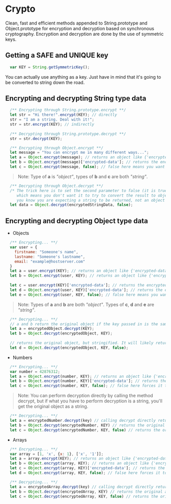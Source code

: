 # Crypto
Clean, fast and efficient methods appended to String.prototype and Object.prototype for encryption and decryption based on synchronous cryptography. Encryption and decryption are done by the use of symmetric keys.

## Getting a SAFE and UNIQUE key
```javascript
  var KEY = String.getSymmetricKey();
```
You can actually use anything as a key. Just have in mind that it's going to be converted to string down the road.

## Encrypting and decrypting String type data
```javascript
  /** Encrypting through String.prototype.encrypt **/
  let str = "Hi there!".encrypt(KEY); // directly
  str = "I am a string. Deal with it!";
  str = str.encrypt(KEY); // indirectly
  
  /** Decrypting through String.prototype.decrypt **/
  str = str.decrypt(KEY); 

  /** Encrypting through Object.encrypt **/
  let message = "You can encrypt me in many different ways...";
  let a = Object.encrypt(message); // returns an object like {'encrypted-data': 'encrypted string data here'} 
  let b = Object.encrypt(message)['encrypted-data']; // returns the encrypted string data
  let c = Object.encrypt(message, false); // false here means you want only the encrypted string data to be returned
```
> Note: Type of __a__ is _"object"_, types of __b__ and __c__ are both _"string"_.

```javascript
  /** Decrypting through Object.decrypt **/
  /* The trick here is to set the second parameter to false (it is true by default), 
     which means you don't want it to try to convert the result to object since 
     you know you are expecting a string to be returned, not an object type data. */
  let data = Object.decrypt(encryptedStringData, false);
```

## Encrypting and decrypting Object type data
* Objects
```javascript
  /** Encrypting... **/
  var user = {
    firstname: "Someone's name",
    lastname: "Someone's lastname",
    email: "example@hostserver.com"
  }
  let a = user.encrypt(KEY); // returns an object like {'encrypted-data': 'encrypted string data here'}
  let b = Object.encrypt(user, KEY); // returns an object like {'encrypted-data': 'encrypted string data here'}
  
  let c = user.encrypt(KEY)['encrypted-data']; // returns the encrypted string data straight forwardly
  let d = Object.encrypt(user, KEY)['encrypted-data']; // returns the encrypted string data straight forwardly
  let e = Object.encrypt(user, KEY, false); // false here means you want only the encrypted string data to be returned
```
> Note: Types of __a__ and __b__ are both _"object"_. Types of __c__, __d__ and __e__ are _"string"_.

```javascript
  /** Decrypting... **/
  // a and b return the original object if the key passed in is the same used when encrypting; otherwise, returns null.
  let a = encryptedObject.decrypt(KEY); 
  let b = Object.decrypt(encryptedObject, KEY);
  
  // returns the original object, but stringified. It will likely return null if key doesn't match the original one used to encrypt the object.
  let d = Object.decrypt(encryptedObject, KEY, false);
```
* Numbers
```javascript
  /** Encrypting... **/
  var number = 42876312;
  let a = Object.encrypt(number, KEY); // returns an object like {'encrypted-data': 'encrypted string data here'}
  let b = Object.encrypt(number, KEY)['encrypted-data']; // returns the encrypted string data straight forwardly
  let c = Object.encrypt(number, KEY, false); // false here forces it to return a string, rather than an object type data.
```
> Note: You can perform decryption directly by calling the method decrypt, but if what you have to perform decryption is a string, you'll get the original object as a string.

```javascript
  /** Decrypting... **/
  let a = encryptedNumber.decrypt(key) // calling decrypt directly returns the original number as either a number or string depending on what type encryptedNumber is. If it's a string, calling decrypt directly returns string. If it's an object, it returns the original number as a "number" type of object.
  let b = Object.decrypt(encryptedNumber, KEY) // returns the original number
  let c = Object.decrypt(encryptedNumber, KEY, false) // returns the original number, but as a string.
```
* Arrays
```javascript
  /** Encrypting... **/
  var array = [1, 'x', {x: 1}, ['x', '1']];
  let a = array.encrypt(KEY); // returns an object like {'encrypted-data': 'encrypted string data here'}
  let b = Object.encrypt(array, KEY); // returns an object like {'encrypted-data': 'encrypted string data here'}
  let c = Object.encrypt(array, KEY)['encrypted-data']; // returns the encrypted string data straight forwardly
  let d = Object.encrypt(array, KEY, false); // false here forces it to return a string, rather than an object type data.
```
```javascript
  /** Decrypting... **/
  let a = encryptedArray.decrypt(key) // calling decrypt directly returns the original array as either an array or string depending on what type encryptedArray is. If it's a string, calling decrypt directly returns the array stringified. If it's an object, it returns the original array.
  let b = Object.decrypt(encryptedArray, KEY) // returns the original array
  let c = Object.decrypt(encryptedArray, KEY, false) // returns the original array, but stringified.
```
